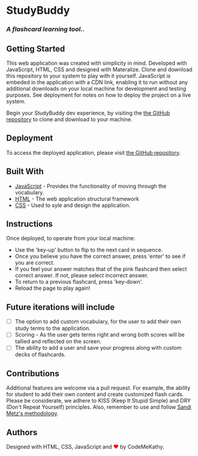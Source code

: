 # StudyBuddy
### ***A flashcard learning tool..***

## Getting Started

This web application was created with simplicity in mind.  Developed with JavaScript, HTML, CSS and designed with Materalize. Clone and download this repository to your system to play with it yourself.  JavaScript is embeded in the application with a CDN link, enabling it to run without any additional downloads on your local machine for development and testing purposes. See deployment for notes on how to deploy the project on a live system.

Begin your StudyBuddy dev experience, by visiting the [the GitHub repository]( https://github.com/Kathy145/StudyBuddy) to clone and download to your machine.

## Deployment

To access the deployed application, please visit [the GitHub repository]( https://kathy145.github.io/StudyBuddy/).


## Built With

* [JavaScript](https://www.javascript.com/) - Provides the functionality of moving through the vocabulary. 
* [HTML](https://html.com/) - The web application structural framework
* [CSS](https://developer.mozilla.org/en-US/docs/Web/CSS) - Used to syle and design the application.

## Instructions

Once deployed, to operate from your local machine:

- Use the 'key-up' button to flip to the next card in sequence. 
- Once you believe you have the correct answer, press 'enter' to see if you are correct. 
- If you feel your answer matches that of the pink flashcard then select correct answer.  If not, please select incorrect answer. 
- To return to a previous flashcard, press 'key-down'.
- Reload the page to play again!

## Future iterations will include
* [ ] The option to add custom vocabulary, for the user to add their own study terms to the application.
* [ ] Scoring - As the user gets terms right and wrong both scores will be tallied and reflected on the screen. 
* [ ] The ability to add a user and save your progress along with custom decks of flashcards.

## Contributions 

Additional features are welcome via a pull request.  For example, the ability for student to add their own content and create customized flash cards.  Please be considerate, we adhere to KISS (Keep It Stupid Simple) and DRY (Don't Repeat Yourself) principles.  Also, remember to use and follow [Sandi Metz's methodology](https://robots.thoughtbot.com/sandi-metz-rules-for-developers). 

## Authors

Designed with HTML, CSS, JavaScript and <span style="color:red;">&#10084;</span> by CodeMeKathy.
